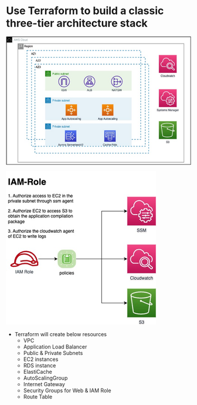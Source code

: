 # Use Terraform to build a classic three-tier architecture stack

![1679623260073](image/readme/1679623260073.png)

![1679623269805](image/readme/1679623269805.png)

* Terraform will create below resources
  * VPC
  * Application Load Balancer
  * Public & Private Subnets
  * EC2 instances
  * RDS instance
  * ElastiCache
  * AutoScalingGroup
  * Internet Gateway
  * Security Groups for Web & IAM Role
  * Route Table
